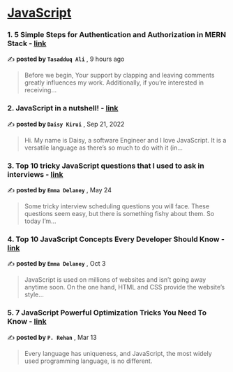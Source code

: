 
<h1><a href=https://medium.com/tag/javascript-development/recommended target="_blank" rel="noopener noreferrer">JavaScript</a></h1>
<h3>1. 5 Simple Steps for Authentication and Authorization in MERN Stack - <a href=https://medium.com/@codeculturepro/5-simple-steps-for-authentication-and-authorization-in-mern-stack-952fa31fe2ae?source=tag_recommended_feed---------0-84----------javascript_development----------ec0f64ab_5b98_4fa0_b68c_ef65d0fe493f------- target="_blank" rel="noopener noreferrer">link</a></h3>

✍️ **posted by `Tasadduq Ali`** <date> , 9 hours ago</date>

<blockquote>Before we begin, Your support by clapping and leaving comments greatly influences my work. Additionally, if you’re interested in receiving…</blockquote>

<h3>2. JavaScript in a nutshell! - <a href=https://medium.com/@daisykirui/javascript-in-a-nutshell-669dab5b6e78?source=tag_recommended_feed---------1-107----------javascript_development----------ec0f64ab_5b98_4fa0_b68c_ef65d0fe493f------- target="_blank" rel="noopener noreferrer">link</a></h3>

✍️ **posted by `Daisy Kirui`** <date> , Sep 21, 2022</date>

<blockquote>Hi. My name is Daisy, a software Engineer and I love JavaScript. It is a versatile language as there’s so much to do with it (in…</blockquote>

<h3>3. Top 10 tricky JavaScript questions that I used to ask in interviews - <a href=https://medium.com/@emma-delaney/top-10-tricky-javascript-questions-that-i-used-to-ask-in-interviews-2cb3912271a9?source=tag_recommended_feed---------2-85----------javascript_development----------ec0f64ab_5b98_4fa0_b68c_ef65d0fe493f------- target="_blank" rel="noopener noreferrer">link</a></h3>

✍️ **posted by `Emma Delaney`** <date> , May 24</date>

<blockquote>Some tricky interview scheduling questions you will face. These questions seem easy, but there is something fishy about them. So today I’m…</blockquote>

<h3>4. Top 10 JavaScript Concepts Every Developer Should Know - <a href=https://medium.com/@emma-delaney/top-10-javascript-concepts-every-developer-should-know-5b275c3af46f?source=tag_recommended_feed---------3-85----------javascript_development----------ec0f64ab_5b98_4fa0_b68c_ef65d0fe493f------- target="_blank" rel="noopener noreferrer">link</a></h3>

✍️ **posted by `Emma Delaney`** <date> , Oct 3</date>

<blockquote>JavaScript is used on millions of websites and isn’t going away anytime soon. On the one hand, HTML and CSS provide the website’s style…</blockquote>

<h3>5. 7 JavaScript Powerful Optimization Tricks You Need To Know - <a href=https://medium.com/javascript-in-plain-english/7-javascript-powerful-optimization-tricks-you-need-to-know-f0b5da2933de?source=tag_recommended_feed---------4-85----------javascript_development----------ec0f64ab_5b98_4fa0_b68c_ef65d0fe493f------- target="_blank" rel="noopener noreferrer">link</a></h3>

✍️ **posted by `P. Rehan`** <date> , Mar 13</date>

<blockquote>Every language has uniqueness, and JavaScript, the most widely used programming language, is no different.</blockquote>

